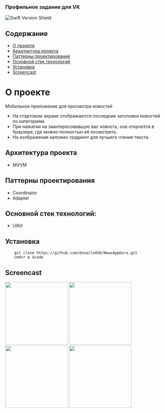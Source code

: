 ### Профильное задание для VK
![Swift Version Shield](https://img.shields.io/badge/Swift%205.0-FA7343?style=flat&logo=swift&logoColor=white)

## Содержание <!-- omit in toc -->

- [О проекте](#о-проекте)
- [Архитектура проекта](#архитектура-проекта)
- [Паттерны проектирования](#паттерны-проектирования)
- [Основной стек технологий](#основной-стек-технологий)
- [Установка](#установка)
- [Screencast](#screencast)

# О проекте
Мобильное приложение для просмотра новостей

- На стартовом экране отображаются последние заголовки новостей по категориям.
- При нажатии на заинтересовавшую вас новость, она откроется в браузере, где можно полностью её посмотреть.
- На изображения наложен градиент для лучшего чтения текста.

## Архитектура проекта
- MVVM

## Паттерны проектирования 

- Coordinator
- Adapter

## Основной стек технологий:

- UIKit

## Установка

```
    git clone https://github.com/donailo456/NewsAppGora.git
    cmd+r в Xcode 
```

## Screencast
<img src="https://sun9-43.userapi.com/impg/-rRQCYTY0IA-AmCzdZUYnTxdXt48DeCOlXhTQA/OOXmmqVf7Rk.jpg?size=996x2160&quality=96&sign=b52e6e3141a5f1fef447b5f669ed87e3&type=album" width="200" /> <img src="https://sun9-78.userapi.com/impg/BtmNhOqeZRBcCrwfflTMQZP8vZEwNcsC8WmPEQ/1F0DxXAna-g.jpg?size=996x2160&quality=96&sign=ec73f8f37c7e5752fbcad856c0127484&type=album" width="200" /> <img src="https://sun9-19.userapi.com/impg/lKrAWMn-447lTRoZCmFqxX_1HYhjC6hCMsVvnw/EQt3-dmA0CM.jpg?size=996x2160&quality=96&sign=42588f9df36d6d4c11de8047a655f79b&type=album" width="200" />
<img src="https://sun9-32.userapi.com/impg/eyaJL6_9CZyqfgA0p5dEvedwy0YmMv-_MD2Gmg/ibPxUK1xUWI.jpg?size=996x2160&quality=96&sign=72aeded12be8f61b502114bb4a6f401d&type=album" width="200" />
